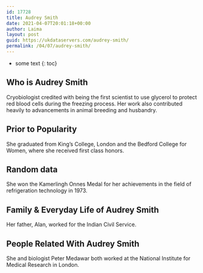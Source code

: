 ```yaml
---
id: 17728
title: Audrey Smith
date: 2021-04-07T20:01:18+00:00
author: Laima
layout: post
guid: https://ukdataservers.com/audrey-smith/
permalink: /04/07/audrey-smith/
---
```


* some text
{: toc}


## Who is Audrey Smith
                  
                  
                  
Cryobiologist credited with being the first scientist to use glycerol to protect red blood cells during the freezing process. Her work also contributed heavily to advancements in animal breeding and husbandry.
                  
              
            
              
            
                
                
                
## Prior to Popularity
                  
                  
                  
She graduated from King&#8217;s College, London and the Bedford College for Women, where she received first class honors.
                  
              
            
              
            
                
                
                
## Random data
                  
                  
                  
She won the Kamerlingh Onnes Medal for her achievements in the field of refrigeration technology in 1973.
                  
              
            
              
            
                
                
                
## Family & Everyday Life of Audrey Smith
                  
                  
                  
Her father, Alan, worked for the Indian Civil Service.
                  
              
            
              
            
                
                
                
## People Related With Audrey Smith
                  
                  
                  
She and biologist Peter Medawar both worked at the National Institute for Medical Research in London.
                  
              
            
              
            
                
              
            
              
              
            
            
              
            
          
          
          